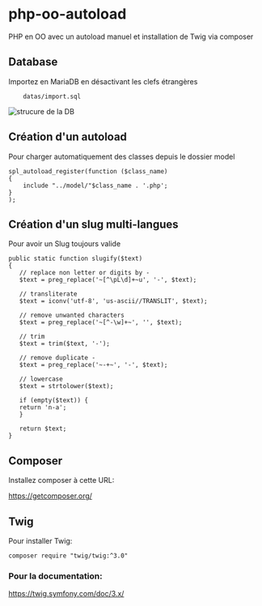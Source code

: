 # php-oo-autoload
PHP en OO avec un autoload manuel et installation de Twig via composer

## Database
Importez en MariaDB en désactivant les clefs étrangères

        datas/import.sql

![strucure de la DB](https://github.com/WebDevCF2m2020/php-oo-autoload/raw/main/datas/phpooautoload.png)

## Création d'un autoload
Pour charger automatiquement des classes depuis le dossier model

    spl_autoload_register(function ($class_name) 
    {
        include "../model/"$class_name . '.php';
    }
    );

## Création d'un slug multi-langues
Pour avoir un Slug toujours valide

    public static function slugify($text)
    {
       // replace non letter or digits by -
       $text = preg_replace('~[^\pL\d]+~u', '-', $text);

       // transliterate
       $text = iconv('utf-8', 'us-ascii//TRANSLIT', $text);

       // remove unwanted characters
       $text = preg_replace('~[^-\w]+~', '', $text);

       // trim
       $text = trim($text, '-');

       // remove duplicate -
       $text = preg_replace('~-+~', '-', $text);

       // lowercase
       $text = strtolower($text);

       if (empty($text)) {
       return 'n-a';
       }

       return $text;
    }

## Composer

Installez composer à cette URL:

https://getcomposer.org/

## Twig

Pour installer Twig:

    composer require "twig/twig:^3.0"

### Pour la documentation:

https://twig.symfony.com/doc/3.x/

